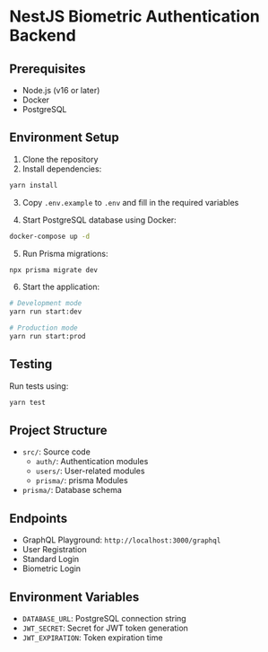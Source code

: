 # NestJS Biometric Authentication Backend

## Prerequisites
- Node.js (v16 or later)
- Docker
- PostgreSQL

## Environment Setup

1. Clone the repository
2. Install dependencies:
```bash
yarn install
```

3. Copy `.env.example` to `.env` and fill in the required variables

4. Start PostgreSQL database using Docker:
```bash
docker-compose up -d
```

5. Run Prisma migrations:
```bash
npx prisma migrate dev
```

6. Start the application:
```bash
# Development mode
yarn run start:dev

# Production mode
yarn run start:prod
```

## Testing
Run tests using:
```bash
yarn test
```

## Project Structure
- `src/`: Source code
  - `auth/`: Authentication modules
  - `users/`: User-related modules
  - `prisma/`: prisma Modules
- `prisma/`: Database schema


## Endpoints
- GraphQL Playground: `http://localhost:3000/graphql`
- User Registration
- Standard Login
- Biometric Login

## Environment Variables
- `DATABASE_URL`: PostgreSQL connection string
- `JWT_SECRET`: Secret for JWT token generation
- `JWT_EXPIRATION`: Token expiration time
